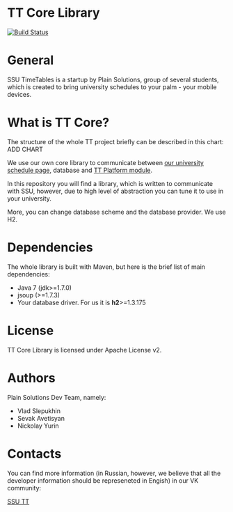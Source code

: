 TT Core Library
=======
[![Build Status](https://travis-ci.org/Plain-Solutions/tt-core.svg?branch=dev)](https://travis-ci.org/Plain-Solutions/tt-core)

General
=======
SSU TimeTables is a startup by Plain Solutions, group of several students, which is created to bring university schedules to your palm - your mobile devices. 

What is TT Core?
================
The structure of the whole TT project briefly can be described in this chart:
ADD CHART

We use our own core library to communicate between [our university schedule page](http://www.sgu.ru/schedule), database and [TT Platform module](https://github.com/plain-solutions/tt-platform).

In this repository you will find a library, which is written to communicate with SSU, however, due to high level of abstraction you can tune it to use in your university.

More, you can change database scheme and the database provider. We use H2.

Dependencies
============
The whole library is built with Maven, but here is the brief list of main dependencies:

* Java 7 (jdk>=1.7.0)
* jsoup (>=1.7.3)
* Your database driver. For us it is **h2**>=1.3.175

License
=======
TT Core Library is licensed under Apache License v2.

Authors
=======
Plain Solutions Dev Team, namely:
 
 * Vlad Slepukhin
 * Sevak Avetisyan
 * Nickolay Yurin 
 
Contacts
========
You can find more information (in Russian, however, we believe that all the developer information should be represeneted in Engish) in our VK community: 

[SSU TT](http://vk.com/ssutt)

